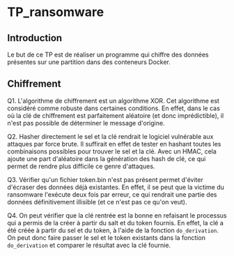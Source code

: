 # TP_ransomware

## Introduction

Le but de ce TP est de réaliser un programme qui chiffre des données présentes sur une partition dans des conteneurs Docker.


## Chiffrement

Q1. L'algorithme de chiffrement est un algorithme XOR. Cet algorithme est considéré comme robuste dans certaines conditions. En effet, dans le cas où la clé de chiffrement est parfaitement aléatoire (et donc imprédictible), il n'est pas possible de déterminer le message d'origine.

Q2. Hasher directement le sel et la clé rendrait le logiciel vulnérable aux attaques par force brute. Il suffirait en effet de tester en hashant toutes les combinaisons possibles pour trouver le sel et la clé. Avec un HMAC, cela ajoute une part d'aléatoire dans la génération des hash de clé, ce qui permet de rendre plus difficile ce genre d'attaques.

Q3. Vérifier qu'un fichier token.bin n'est pas présent permet d'éviter d'écraser des données déjà existantes. En effet, il se peut que la victime du ransomware l'exécute deux fois par erreur, ce qui rendrait une partie des données définitivement illisible (et ce n'est pas ce qu'on veut).

Q4. On peut vérifier que la clé rentrée est la bonne en refaisant le processus qui a permis de la créer à partir du salt et du token fournis. En effet, la clé a été créée à partir du sel et du token, à l'aide de la fonction ```do_derivation```. On peut donc faire passer le sel et le token existants dans la fonction ```do_derivation``` et comparer le résultat avec la clé fournie.

